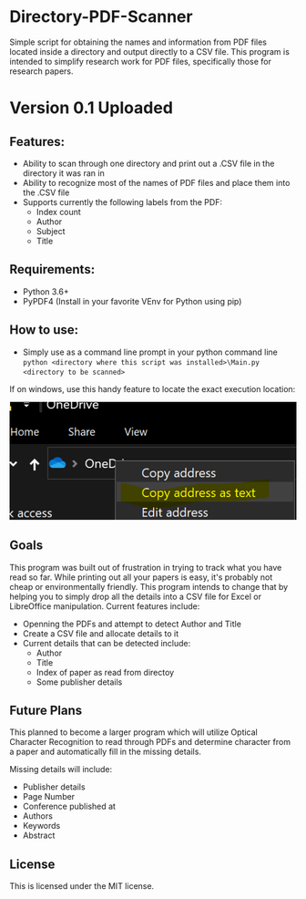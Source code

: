 # Directory-PDF-Scanner
Simple script for obtaining the names and information from PDF files located inside a directory and output directly to a CSV file. This program is intended to simplify research work for PDF files, specifically those for research papers.


# Version 0.1 Uploaded
## Features: 
* Ability to scan through one directory and print out a .CSV file in the directory it was ran in
* Ability to recognize most of the names of PDF files and place them into the .CSV file
* Supports currently the following labels from the PDF:
  * Index count
  * Author
  * Subject
  * Title 

## Requirements: 
* Python 3.6+
* PyPDF4 (Install in your favorite VEnv for Python using pip)

## How to use: 

* Simply use as a command line prompt in your python command line
`python <directory where this script was installed>\Main.py <directory to be scanned>`  

If on windows, use this handy feature to locate the exact execution location: 

![How_to](https://raw.githubusercontent.com/OvercodedStack/Directory-PDF-Scanner/master/Copy_paste.png)

## Goals

This program was built out of frustration in trying to track what you have read so far. While printing out all your papers is easy, it's probably not cheap or environmentally friendly. This program intends to change that by helping you to simply drop all the details into a CSV file for Excel or LibreOffice manipulation. Current features include: 

* Openning the PDFs and attempt to detect Author and Title
* Create a CSV file and allocate details to it
* Current details that can be detected include: 
  * Author
  * Title
  * Index of paper as read from directoy
  * Some publisher details


## Future Plans

This planned to become a larger program which will utilize Optical Character Recognition to read through PDFs and determine character from a paper and automatically fill in the missing details.

Missing details will include:
* Publisher details
* Page Number
* Conference published at
* Authors
* Keywords
* Abstract

## License

This is licensed under the MIT license. 
